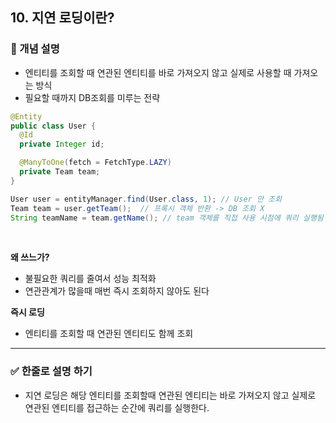 ## 10. 지연 로딩이란?

### 🧠 개념 설명
- 엔티티를 조회할 때 연관된 엔티티를 바로 가져오지 않고 실제로 사용할 때 가져오는 방식
- 필요할 때까지 DB조회를 미루는 전략

```java
@Entity
public class User {
  @Id
  private Integer id;

  @ManyToOne(fetch = FetchType.LAZY)
  private Team team;
}

User user = entityManager.find(User.class, 1); // User 만 조회
Team team = user.getTeam();  // 프록시 객체 반환 -> DB 조회 X
String teamName = team.getName(); // team 객체를 직접 사용 시점에 쿼리 실행됨 ㅇ
```


<br/>

**왜 쓰느가?**

- 불필요한 쿼리를 줄여서 성능 최적화
- 연관관계가 많을때 매번 즉시 조회하지 않아도 된다


**즉시 로딩**
- 엔티티를 조회할 때 연관된 엔티티도 함께 조회


---
### ✅ 한줄로 설명 하기
- 지연 로딩은 해당 엔티티를 조회할때 연관된 엔티티는 바로 가져오지 않고 실제로 연관된 엔티티를 접근하는 순간에 쿼리를 실행한다.
